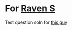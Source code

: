 # For [Raven S](https://github.com/revanthsakthi)
Test question soln for [this guy](https://github.com/revanthsakthi)
